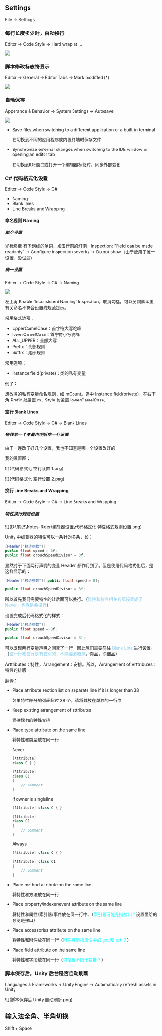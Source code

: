 ## Settings

File -> Settings

### 每行长度多少时，自动换行

Editor -> Code Style -> Hard wrap at ...

![](每行多少长度时自动换行.png)

### 脚本修改标志符显示

Editor -> General -> Editor Tabs -> Mark modifled (*)

![](脚本修改标志符显示.png)

### 自动保存

Apperance & Behavior -> System Settings -> Autosave

![](自动保存.png)

- Save files when switching to a different application or a built-in terminal

  在切换到不同的应用程序或内置终端时保存文件

- Synchronize external changes when switching to the IDE window or opening an editor tab

  在切换到IDE窗口或打开一个编辑器标签时，同步外部变化

### C# 代码格式化设置

Editor -> Code Style -> C#

- Naming
- Blank lInes
- Line Breaks and Wrapping

#### 命名规则 Naming

##### 单个设置

光标移至 有下划线的单词，点击行前的灯泡，Inspection: "Field can be made readonly" -> Configure inspection severity -> Do not show（由于使用了统一设置，没试过）

##### 统一设置

Editor -> Code Style -> C# -> Naming

![](命名规则.png)

左上角 Enable ‘Inconsistent Naming’ Inspection，取消勾选，可以关闭脚本里有关命名不符合设置的规范提示。

常用格式选项：

- UpperCamelCase：首字符大写驼峰
- lowerCamelCase：首字符小写驼峰
- ALL_UPPER：全部大写
- Prefix：头部规则
- Suffix：尾部规则

常用选项：

- Instance field(private)：类的私有变量

例子：

想改类的私有变量命名规则，如 mCount。选中 Instance field(private)，在右下角 Prefix 处设置 m，Style 处设置 lowerCamelCase。

#### 空行 Blank Lines

Editor -> Code Style -> C# -> Blank Lines

##### 特性第一个变量声明后空一行设置

由于一连改了好几个设置，我也不知道是哪一个设置改好的

我的设置图：

![](代码格式化 空行设置 1.png)

![](代码格式化 空行设置 2.png)

#### 换行 Line Breaks and Wrapping

Editor -> Code Style -> C# -> Line Breaks and Wrapping

##### 特性换行规则设置

![](D:\笔记\Notes-Rider\编辑器设置\代码格式化 特性格式规则设置.png)

Unity 中编辑器的特性可以一条针对多条，如：

```c#
[Header("移动参数")]
public float speed = 8f;
public float crouchSpeedDivisor = 3f;
```

显然对于下面两行声明的变量 Header 都作用到了。但是使用代码格式化后，是这样显示的：

```c#
[Header("移动参数")] public float speed = 8f;

public float crouchSpeedDivisor = 3f;
```

所以首先我们需要特性的让后面可以换行。（<font color = skyblue>我将和特性相关的都设置成了 Never，也就是会换行</font>）

设置完成后代码格式化的样式：

```c#
[Header("移动参数")]
public float speed = 8f;

public float crouchSpeedDivisor = 3f;
```

可以发现两行变量声明之间空了一行，因此我们需要前往 <font color = skyblue>Blank Line</font> 进行设置。（<font color = skyblue>空一行和换行是有去别的，不能混淆概念</font>，你品，你细品）

Arttributes：特性，Arrangement：安排。所以，Arrangement of Arttributes：特性的排版

翻译：

- Place attribute section list on separate line if it is longer than 38

  如果特性部分的列表超过 38 个，请将其放在单独的一行中

- Keep existing arrangement of attributes

  保持现有的特性安排

- Place type attribute on the same line

  将特性和类型放在同一行

  Never

  ```C#
  [Attribute]
  class C { }
  
  [Attribute]
  class C1
  {
      // comment 
  }
  ```

  If owner is singleline

  ```C#
  [Attribute] class C { }
  
  [Attribute]
  class C1
  {
      // comment 
  }
  ```

  Always

  ```C#
  [Attribute] class C { }
  
  [Attribute] class C1
  {
      // comment 
  }
  ```

- Place method attribute on the same line

  将特性和方法放在同一行

- Place property/indexer/event attribute on the same line

  将特性和属性/索引器/事件放在同一行中。（<font color = cyan>索引器可能是指接口？</font>设置里给的预览是接口）

- Place accessories attribute on the same line

  将特性和附件放在同一行（<font color = cyan>附件可能指属性中的 get 和 set ？</font>）

- Place field attribute on the same line

  将特性和字段放在同一行（<font color = cyan>包括但不限于变量？</font>）

### 脚本保存后，Unity 后台是否自动刷新

Languages & Frameworks -> Unity Engine -> Automatically refresh assets in Unity

![](脚本保存后 Unity 自动刷新.png)

## 输入法全角、半角切换

Shift + Space

